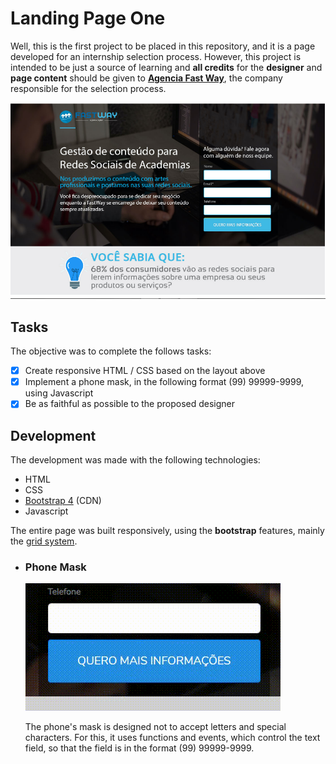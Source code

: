# Landing Page One 

Well, this is the first project to be placed in this repository, and it is a page developed for an internship selection process. However,
this project is intended to be just a source of learning and **all credits** for the **designer** and **page content** should be given to **[Agencia Fast 
Way](https://www.agenciafastway.com.br)**, the company responsible for the selection process.

![page designer](https://github.com/UserZeca/Landing-Pages/blob/master/LANDING_PAGES/imgs-readme/project-one/img1.png)

## Tasks
The objective was to complete the follows tasks:
- [X] Create responsive HTML / CSS based on the layout above
- [X] Implement a phone mask, in the following format (99) 99999-9999, using Javascript
- [X] Be as faithful as possible to the proposed designer

## Development

The development was made with the following technologies:

* HTML
* CSS 
* [Bootstrap 4](https://getbootstrap.com) (CDN)
* Javascript

The entire page was built responsively, using the **bootstrap** features, mainly the [grid system](https://getbootstrap.com.br/docs/4.1/layout/grid/).

* ### Phone Mask
    ![phonemask](https://github.com/UserZeca/Landing-Pages/blob/master/LANDING_PAGES/imgs-readme/project-one/phonemask.gif?classes=float-left)

    The phone's mask is designed not to accept letters and special characters. For this, it uses functions and events, which control the     text field, so that the field is in the format (99) 99999-9999.





